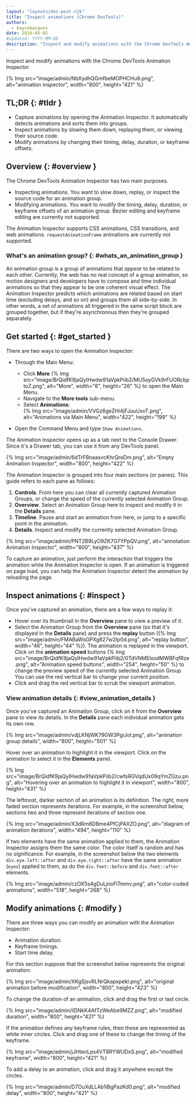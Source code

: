 ```yaml
---
layout: "layouts/doc-post.njk"
title: "Inspect animations (Chrome DevTools)"
authors:
  - kaycebasques
date: 2016-05-02
#updated: YYYY-MM-DD
description: "Inspect and modify animations with the Chrome DevTools Animation Inspector."
---
```


Inspect and modify animations with the Chrome DevTools Animation Inspector.

{% Img src="image/admin/NbXydhQGmfbeMOPHCHu9.png", alt="animation inspector", width="800", height="421" %}

## TL;DR {: #tldr }

- Capture animations by opening the Animation Inspector. It automatically detects animations and
  sorts them into groups.
- Inspect animations by slowing them down, replaying them, or viewing their source code.
- Modify animations by changing their timing, delay, duration, or keyframe offsets.

## Overview {: #overview }

The Chrome DevTools Animation Inspector has two main purposes.

- Inspecting animations. You want to slow down, replay, or inspect the source code for an animation
  group.
- Modifying animations. You want to modify the timing, delay, duration, or keyframe offsets of an
  animation group. Bezier editing and keyframe editing are currently not supported.

The Animation Inspector supports CSS animations, CSS transitions, and web animations.
`requestAnimationFrame` animations are currently not supported.

### What's an animation group? {: #whats_an_animation_group }

An animation group is a group of animations that _appear_ to be related to each other. Currently,
the web has no real concept of a group animation, so motion designers and developers have to compose
and time individual animations so that they appear to be one coherent visual effect. The Animation
Inspector predicts which animations are related based on start time (excluding delays, and so on)
and groups them all side-by-side. In other words, a set of animations all triggered in the same
script block are grouped together, but if they're asynchronous then they're grouped separately.

## Get started {: #get_started }

There are two ways to open the Animation Inspector:

- Through the Main Menu:

  - Click **More**
    {% Img src="image/BrQidfK9jaQyIHwdw91aVpkPiib2/MU5oyGVk9rFUORcbptoZ.png", alt="More", width="6", height="26" %}
    to open the Main Menu.
  - Navigate to the **More tools** sub-menu.
  - Select **Animations**:  
    {% Img src="image/admin/VVGz6geZHi4jFJuuUxoT.png", alt="Animations via Main Menu", width="422", height="199" %}

- Open the Command Menu and type `Show Animations`.

The Animation Inspector opens up as a tab next to the Console Drawer. Since it's a Drawer tab, you
can use it from any DevTools panel.

{% Img src="image/admin/6dTrFBnaasvcKhrQreDm.png", alt="Empty Animation Inspector", width="800", height="422" %}

The Animation Inspector is grouped into four main sections (or panes). This guide refers to each
pane as follows:

1.  **Controls**. From here you can clear all currently captured Animation Groups, or change the
    speed of the currently selected Animation Group.
2.  **Overview**. Select an Animation Group here to inspect and modify it in the **Details** pane.
3.  **Timeline**. Pause and start an animation from here, or jump to a specific point in the
    animation.
4.  **Details**. Inspect and modify the currently selected Animation Group.

{% Img src="image/admin/PNT2B9LyO9ZK7O7YPpQV.png", alt="annotation Animation Inspector", width="800", height="437" %}

To capture an animation, just perform the interaction that triggers the animation while the
Animation Inspector is open. If an animation is triggered on page load, you can help the Animation
Inspector detect the animation by reloading the page.

## Inspect animations {: #inspect }

Once you've captured an animation, there are a few ways to replay it:

- Hover over its thumbnail in the **Overview** pane to view a preview of it.
- Select the Animation Group from the **Overview** pane (so that it's displayed in the **Details**
  pane) and press the **replay** button
  ({% Img src="image/admin/FMABaWsGPXg627w2Ip0d.png", alt="replay button", width="46", height="44" %}). The
  animation is replayed in the viewport. Click on the **animation speed** buttons
  {% Img src="image/BrQidfK9jaQyIHwdw91aVpkPiib2/0TdVNMElxodMWBFqfRze.png", alt="Animation speed buttons", width="254", height="50" %}
  to change the preview speed of the currently selected Animation Group. You can use the red
  vertical bar to change your current position.
- Click and drag the red vertical bar to scrub the viewport animation.

### View animation details {: #view_animation_details }

Once you've captured an Animation Group, click on it from the **Overview** pane to view its details.
In the **Details** pane each individual animation gets its own row.

{% Img src="image/admin/vdjLKNjWK79GW3PgiJol.png", alt="animation group details", width="800", height="501" %}

Hover over an animation to highlight it in the viewport. Click on the animation to select it in the
**Elements** panel.

{% Img src="image/BrQidfK9jaQyIHwdw91aVpkPiib2/cwfsRGVqdUx09qYmZGzu.png", alt="Hovering over an animation to highlight it in viewport", width="800", height="431" %}

The leftmost, darker section of an animation is its definition. The right, more faded section
represents iterations. For example, in the screenshot below, sections two and three represent
iterations of section one.

{% Img src="image/admin/X3dRm6DBme4PfCjPAXZO.png", alt="diagram of animation iterations", width="494", height="110" %}

If two elements have the same animation applied to them, the Animation Inspector assigns them the
same color. The color itself is random and has no significance. For example, in the screenshot below
the two elements `div.eye.left::after` and `div.eye.right::after` have the same animation (`eyes`)
applied to them, as do the `div.feet::before` and `div.feet::after` elements.

{% Img src="image/admin/czOX5s4gDuLjnoFl7mmv.png", alt="color-coded animations", width="518", height="268" %}

## Modify animations {: #modify }

There are three ways you can modify an animation with the Animation Inspector:

- Animation duration.
- Keyframe timings.
- Start time delay.

For this section suppose that the screenshot below represents the original animation:

{% Img src="image/admin/XKgSjsvRLNrQkapxpekI.png", alt="original animation before modification", width="800", height="423" %}

To change the duration of an animation, click and drag the first or last circle.

{% Img src="image/admin/ilDNkK4AfTzWeAbe9MZZ.png", alt="modified duration", width="800", height="421" %}

If the animation defines any keyframe rules, then these are represented as white inner circles.
Click and drag one of these to change the timing of the keyframe.

{% Img src="image/admin/jJHtenLps4VT8RYWUDxS.png", alt="modified keyframe", width="800", height="421" %}

To add a delay to an animation, click and drag it anywhere except the circles.

{% Img src="image/admin/D7OuXdLLAb1iBgPazKd0.png", alt="modified delay", width="800", height="421" %}
